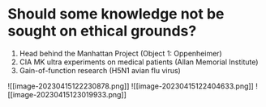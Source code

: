 #  Should some knowledge not be sought on ethical grounds?
1. Head behind the Manhattan Project (Object 1: Oppenheimer)
2. CIA MK ultra experiments on medical patients (Allan Memorial Institute)
3. Gain-of-function research (H5N1 avian flu virus)

![[image-20230415122230878.png]]
![[image-20230415122404633.png]]
![[image-20230415123019933.png]]



